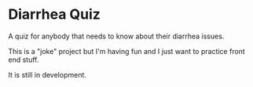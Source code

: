 # Diarrhea Quiz
A quiz for anybody that needs to know about their diarrhea issues.


This is a "joke" project but I'm having fun and I just want to practice front end stuff.


It is still in development.
